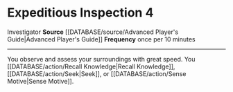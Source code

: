 ﻿---
actions: '[free-action]'
cost: null
element: null
frequency: once per 10 minutes
id: '548'
name: Expeditious Inspection
rarity: Common
requirement: null
rus_type_level: null
school: null
source: '[[DATABASE/source/Advanced Player''s Guide|Advanced Player''s Guide]]'
trait:
- '[[DATABASE/trait/Investigator|Investigator]]'
trigger: null
type: Action

---
# Expeditious Inspection <span class="action-icon">4</span>

<span class="item-trait">Investigator</span>
**Source** [[DATABASE/source/Advanced Player's Guide|Advanced Player's Guide]] 
**Frequency** once per 10 minutes

---
You observe and assess your surroundings with great speed. You [[DATABASE/action/Recall Knowledge|Recall Knowledge]], [[DATABASE/action/Seek|Seek]], or [[DATABASE/action/Sense Motive|Sense Motive]].